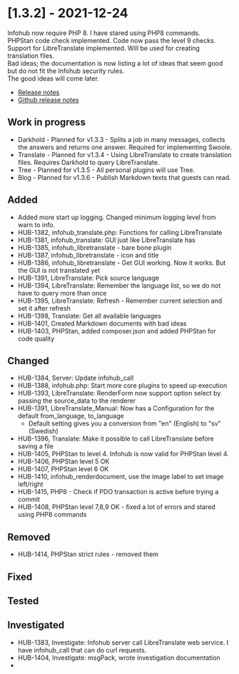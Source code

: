# [1.3.2] - 2021-12-24

Infohub now require PHP 8. I have stared using PHP8 commands.  
PHPStan code check implemented. Code now pass the level 9 checks.  
Support for LibreTranslate implemented. Will be used for creating translation files.  
Bad ideas; the documentation is now listing a lot of ideas that seem good but do not fit the Infohub security rules.  
The good ideas will come later.

* [Release notes](main,release_v1_v1v3_v1v3v2)
* [Github release notes](https://github.com/peterlembke/infohub/releases/tag/v1.3.2)

## Work in progress
* Darkhold - Planned for v1.3.3 - Splits a job in many messages, collects the answers and returns one answer. Required for implementing Swoole. 
* Translate - Planned for v1.3.4 - Using LibreTranslate to create translation files. Requires Darkhold to query LibreTranslate.
* Tree - Planned for v1.3.5 - All personal plugins will use Tree.
* Blog - Planned for v1.3.6 - Publish Markdown texts that guests can read.

## Added
* Added more start up logging. Changed minimum logging level from warn to info.
* HUB-1382, infohub_translate.php: Functions for calling LibreTranslate
* HUB-1381, infohub_translate: GUI just like LibreTranslate has
* HUB-1385, infohub_libretranslate - bare bone plugin
* HUB-1387, infohub_libretranslate - icon and title
* HUB-1386, infohub_libretranslate - Get GUI working. Now it works. But the GUI is not translated yet
* HUB-1391, LibreTranslate: Pick source language
* HUB-1394, LibreTranslate: Remember the language list, so we do not have to query more than once
* HUB-1395, LibreTranslate: Refresh - Remember current selection and set it after refresh
* HUB-1398, Translate: Get all available languages
* HUB-1401, Created Markdown documents with bad ideas
* HUB-1403, PHPStan, added composer.json and added PHPStan for code quality

## Changed
* HUB-1384, Server: Update infohub_call
* HUB-1388, infohub.php: Start more core plugins to speed up execution
* HUB-1393, LibreTranslate: RenderForm now support option select by passing the source_data to the renderer
* HUB-1391, LibreTranslate_Manual: Now has a Configuration for the default from_language, to_language
  * Default setting gives you a conversion from "en" (English) to "sv" (Swedish)
* HUB-1396, Translate: Make it possible to call LibreTranslate before saving a file
* HUB-1405, PHPStan to level 4. Infohub is now valid for PHPStan level 4.
* HUB-1406, PHPStan level 5 OK
* HUB-1407, PHPStan level 6 OK
* HUB-1410, infohub_renderdocument, use the image label to set image left/right
* HUB-1415, PHP8 - Check if PDO transaction is active before trying a commit
* HUB-1408, PHPStan level 7,8,9 OK - fixed a lot of errors and stared using PHP8 commands

## Removed
* HUB-1414, PHPStan strict rules - removed them
 
## Fixed

## Tested

## Investigated
* HUB-1383, Investigate: Infohub server call LibreTranslate web service. I have infohub_call that can do curl requests.
* HUB-1404, Investigate: msgPack, wrote investigation documentation
* 